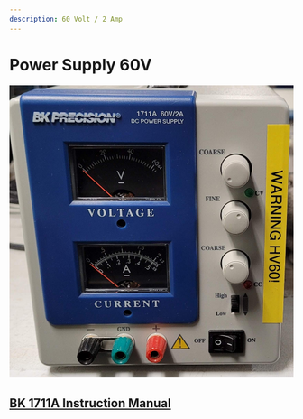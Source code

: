 ```yaml
---
description: 60 Volt / 2 Amp
---
```


# Power Supply 60V

![BK Precision 1711A 60V 2A DC Power Supply](<../.gitbook/assets/BK Precision 1711A 60V 2A DC Power Supply.jpg>)

## [BK 1711A Instruction Manual](https://drive.google.com/file/d/1-TpMuNSUBwJW05VkuTgSEhLRFuhTwlIP/view?usp=sharing)

###

